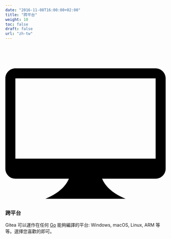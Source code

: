 ```yaml
---
date: "2016-11-08T16:00:00+02:00"
title: "跨平台"
weight: 10
toc: false
draft: false
url: "zh-tw"
---
```

<h3>
	<svg class="octicon octicon-device-desktop" viewBox="0 0 16 16" version="1.1" aria-hidden="true">
		<path fill-rule="evenodd" d="M15 2H1c-.55 0-1 .45-1 1v9c0 .55.45 1 1 1h5.34c-.25.61-.86 1.39-2.34 2h8c-1.48-.61-2.09-1.39-2.34-2H15c.55 0 1-.45 1-1V3c0-.55-.45-1-1-1zm0 9H1V3h14v8z"></path>
	</svg>
	跨平台
</h3>

Gitea 可以運作在任何 [Go](http://golang.org/) 能夠編譯的平台: Windows, macOS, Linux, ARM 等等。選擇您喜歡的即可。
